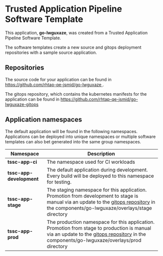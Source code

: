# Trusted Application Pipeline Software Template

This application, **go-lwguxaze**, was created from a Trusted Application Pipeline Software Template.

The software templates create a new source and gitops deployment repositories with a sample source application. 

## Repositories

The source code for your application can be found in [https://github.com/rhtap-qe-jsmid/go-lwguxaze ](https://github.com/rhtap-qe-jsmid/go-lwguxaze ).
 
The gitops repository, which contains the kubernetes manifests for the application can be found in 
[https://github.com/rhtap-qe-jsmid/go-lwguxaze-gitops ](https://github.com/rhtap-qe-jsmid/go-lwguxaze-gitops ) 

## Application namespaces 

The default application will be found in the following namespaces. Applications can be deployed into unique namespaces or multiple software templates can also bet generated into the same group namespaces.  

|  Namespace   |  Description   |  
| -------- | -------- |
| **tssc-app-ci** | The namespace used for CI workloads |
| **tssc-app-development** | The default application during development. Every build will be deployed to this namespace for testing. |
| **tssc-app-stage** | The staging namespace for this application. Promotion from development to stage is manual via an update to the [gitops repository](https://github.com/rhtap-qe-jsmid/go-lwguxaze-gitops ) in the components/go-lwguxaze/overlays/stage directory |
| **tssc-app-prod** | The production namespace for this application. Promotion from stage to production is manual via an update to the [gitops repository](https://github.com/rhtap-qe-jsmid/go-lwguxaze-gitops ) in the components/go-lwguxaze/overlays/prod directory |